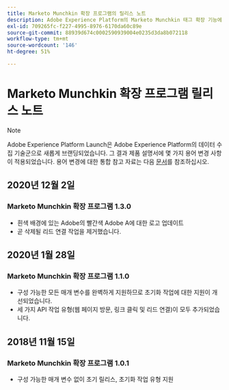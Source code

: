 ```yaml
---
title: Marketo Munchkin 확장 프로그램의 릴리스 노트
description: Adobe Experience Platform의 Marketo Munchkin 태그 확장 기능에 대한 최신 릴리스 정보입니다.
exl-id: 709265fc-f227-4995-8976-6170da60c89e
source-git-commit: 88939d674c0002590939004e0235d3da8b072118
workflow-type: tm+mt
source-wordcount: '146'
ht-degree: 51%

---
```


# Marketo Munchkin 확장 프로그램 릴리스 노트

>[!NOTE]
>
>Adobe Experience Platform Launch은 Adobe Experience Platform의 데이터 수집 기술군으로 새롭게 브랜딩되었습니다. 그 결과 제품 설명서에 몇 가지 용어 변경 사항이 적용되었습니다. 용어 변경에 대한 통합 참고 자료는 다음 [문서](../../../term-updates.md)를 참조하십시오.

## 2020년 12월 2일

### Marketo Munchkin 확장 프로그램 1.3.0

* 흰색 배경에 있는 Adobe의 빨간색 Adobe A에 대한 로고 업데이트
* 곧 삭제될 리드 연결 작업을 제거했습니다.

## 2020년 1월 28일

### Marketo Munchkin 확장 프로그램 1.1.0

* 구성 가능한 모든 매개 변수를 완벽하게 지원하므로 초기화 작업에 대한 지원이 개선되었습니다.
* 세 가지 API 작업 유형(웹 페이지 방문, 링크 클릭 및 리드 연결)이 모두 추가되었습니다.

## 2018년 11월 15일

### Marketo Munchkin 확장 프로그램 1.0.1

* 구성 가능한 매개 변수 없이 초기 릴리스, 초기화 작업 유형 지원
